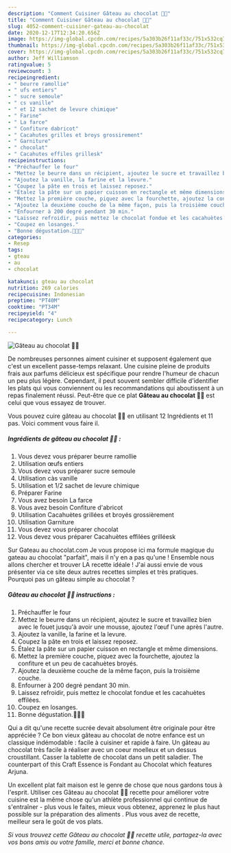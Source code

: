 ```yaml
---
description: "Comment Cuisiner Gâteau au chocolat 🍫🍫"
title: "Comment Cuisiner Gâteau au chocolat 🍫🍫"
slug: 4052-comment-cuisiner-gateau-au-chocolat
date: 2020-12-17T12:34:20.656Z
image: https://img-global.cpcdn.com/recipes/5a303b26f11af33c/751x532cq70/gateau-au-chocolat-🍫🍫-photo-principale-de-la-recette.jpg
thumbnail: https://img-global.cpcdn.com/recipes/5a303b26f11af33c/751x532cq70/gateau-au-chocolat-🍫🍫-photo-principale-de-la-recette.jpg
cover: https://img-global.cpcdn.com/recipes/5a303b26f11af33c/751x532cq70/gateau-au-chocolat-🍫🍫-photo-principale-de-la-recette.jpg
author: Jeff Williamson
ratingvalue: 5
reviewcount: 3
recipeingredient:
- " beurre ramollie"
- " ufs entiers"
- " sucre semoule"
- " cs vanille"
- " et 12 sachet de levure chimique"
- " Farine"
- " La farce"
- " Confiture dabricot"
- " Cacahutes grilles et broys grossirement"
- " Garniture"
- " chocolat"
- " Cacahutes effiles grillesk"
recipeinstructions:
- "Préchauffer le four"
- "Mettez le beurre dans un récipient, ajoutez le sucre et travaillez bien avec le fouet jusqu&#39;à avoir une mousse, ajoutez l&#39;œuf l&#39;une après l&#39;autre."
- "Ajoutez la vanille, la farine et la levure."
- "Coupez la pâte en trois et laissez reposez."
- "Étalez la pâte sur un papier cuisson en rectangle et même dimensions."
- "Mettez la première couche, piquez avec la fourchette, ajoutez la confiture et un peu de cacahuètes broyés."
- "Ajoutez la deuxième couche de la même façon, puis la troisième couche."
- "Enfourner à 200 degré pendant 30 min."
- "Laissez refroidir, puis mettez le chocolat fondue et les cacahuètes effilées."
- "Coupez en losanges."
- "Bonne dégustation.🍫🍫😋"
categories:
- Resep
tags:
- gteau
- au
- chocolat

katakunci: gteau au chocolat 
nutrition: 269 calories
recipecuisine: Indonesian
preptime: "PT40M"
cooktime: "PT34M"
recipeyield: "4"
recipecategory: Lunch

---
```



![Gâteau au chocolat 🍫🍫](https://img-global.cpcdn.com/recipes/5a303b26f11af33c/751x532cq70/gateau-au-chocolat-🍫🍫-photo-principale-de-la-recette.jpg)

De nombreuses personnes aiment cuisiner et supposent également que c'est un excellent passe-temps relaxant. Une cuisine pleine de produits frais aux parfums délicieux est spécifique pour rendre l'humeur de chacun un peu plus légère. Cependant, il peut souvent sembler difficile d'identifier les plats qui vous conviennent ou les recommandations qui aboutissent à un repas finalement réussi. Peut-être que ce plat <strong> Gâteau au chocolat 🍫🍫 </strong> est celui que vous essayez de trouver.

<!--inarticleads1-->

Vous pouvez cuire gâteau au chocolat 🍫🍫 en utilisant 12 Ingrédients et 11 pas. Voici comment vous faire il.

##### Ingrédients de gâteau au chocolat 🍫🍫 :

1. Vous devez vous préparer  beurre ramollie
1. Utilisation  œufs entiers
1. Vous devez vous préparer  sucre semoule
1. Utilisation  càs vanille
1. Utilisation  et 1/2 sachet de levure chimique
1. Préparer  Farine
1. Vous avez besoin  La farce
1. Vous avez besoin  Confiture d&#39;abricot
1. Utilisation  Cacahuètes grillées et broyés grossièrement
1. Utilisation  Garniture
1. Vous devez vous préparer  chocolat
1. Vous devez vous préparer  Cacahuètes effilées grilléesk


Sur Gateau au chocolat.com Je vous propose ici ma formule magique du gateau au chocolat &#34;parfait&#34;, mais il n&#39;y en a pas qu&#39;une ! Ensemble nous allons chercher et trouver LA recette idéale ! J&#39;ai aussi envie de vous présenter via ce site deux autres recettes simples et très pratiques. Pourquoi pas un gâteau simple au chocolat ? 

<!--inarticleads2-->

##### Gâteau au chocolat 🍫🍫 instructions :

1. Préchauffer le four
1. Mettez le beurre dans un récipient, ajoutez le sucre et travaillez bien avec le fouet jusqu&#39;à avoir une mousse, ajoutez l&#39;œuf l&#39;une après l&#39;autre.
1. Ajoutez la vanille, la farine et la levure.
1. Coupez la pâte en trois et laissez reposez.
1. Étalez la pâte sur un papier cuisson en rectangle et même dimensions.
1. Mettez la première couche, piquez avec la fourchette, ajoutez la confiture et un peu de cacahuètes broyés.
1. Ajoutez la deuxième couche de la même façon, puis la troisième couche.
1. Enfourner à 200 degré pendant 30 min.
1. Laissez refroidir, puis mettez le chocolat fondue et les cacahuètes effilées.
1. Coupez en losanges.
1. Bonne dégustation.🍫🍫😋


Qui a dit qu&#39;une recette sucrée devait absolument être originale pour être appréciée ? Ce bon vieux gâteau au chocolat de notre enfance est un classique indémodable : facile à cuisiner et rapide à faire. Un gâteau au chocolat très facile à réaliser avec un coeur moelleux et un dessus croustillant. Casser la tablette de chocolat dans un petit saladier. The counterpart of this Craft Essence is Fondant au Chocolat which features Arjuna. 

<!--inarticleads1-->

<p>
Un excellent plat fait maison est le genre de chose que nous gardons tous à l'esprit. Utiliser ces Gâteau au chocolat 🍫🍫 recette pour améliorer votre cuisine est la même chose qu'un athlète professionnel qui continue de s'entraîner - plus vous le faites, mieux vous obtenez, apprenez le plus haut possible sur la préparation des aliments . Plus vous avez de recette, meilleur sera le goût de vos plats.
</p>

<p>
<i>Si vous trouvez cette Gâteau au chocolat 🍫🍫 recette utile, partagez-la avec vos bons amis ou votre famille, merci et bonne chance.</i>
</p>
